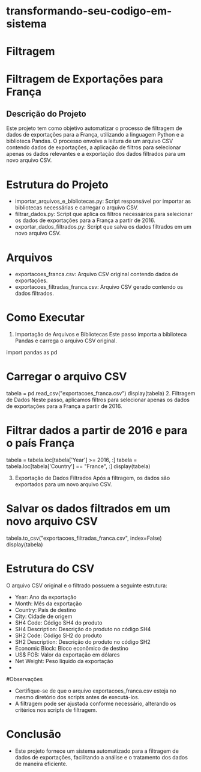 # transformando-seu-codigo-em-sistema
 
# Filtragem

# Filtragem de Exportações para França
## Descrição do Projeto
Este projeto tem como objetivo automatizar o processo de filtragem de dados de exportações para a França, utilizando a linguagem Python e a biblioteca Pandas. O processo envolve a leitura de um arquivo CSV contendo dados de exportações, a aplicação de filtros para selecionar apenas os dados relevantes e a exportação dos dados filtrados para um novo arquivo CSV.

# Estrutura do Projeto
- importar_arquivos_e_bibliotecas.py: Script responsável por importar as bibliotecas necessárias e carregar o arquivo CSV.
- filtrar_dados.py: Script que aplica os filtros necessários para selecionar os dados de exportações para a França a partir de 2016.
- exportar_dados_filtrados.py: Script que salva os dados filtrados em um novo arquivo CSV.

# Arquivos
- exportacoes_franca.csv: Arquivo CSV original contendo dados de exportações.
- exportacoes_filtradas_franca.csv: Arquivo CSV gerado contendo os dados filtrados.

# Como Executar
1. Importação de Arquivos e Bibliotecas
Este passo importa a biblioteca Pandas e carrega o arquivo CSV original.

import pandas as pd

# Carregar o arquivo CSV
tabela = pd.read_csv("exportacoes_franca.csv")
display(tabela)
2. Filtragem de Dados
Neste passo, aplicamos filtros para selecionar apenas os dados de exportações para a França a partir de 2016.

# Filtrar dados a partir de 2016 e para o país França
tabela = tabela.loc[tabela['Year'] >= 2016, :]
tabela = tabela.loc[tabela['Country'] == "France", :]
display(tabela)

3. Exportação de Dados Filtrados
Após a filtragem, os dados são exportados para um novo arquivo CSV.

# Salvar os dados filtrados em um novo arquivo CSV
tabela.to_csv("exportacoes_filtradas_franca.csv", index=False)
display(tabela)

# Estrutura do CSV
O arquivo CSV original e o filtrado possuem a seguinte estrutura:

- Year: Ano da exportação
- Month: Mês da exportação
- Country: País de destino
- City: Cidade de origem
- SH4 Code: Código SH4 do produto
- SH4 Description: Descrição do produto no código SH4
- SH2 Code: Código SH2 do produto
- SH2 Description: Descrição do produto no código SH2
- Economic Block: Bloco econômico de destino
- US$ FOB: Valor da exportação em dólares
- Net Weight: Peso líquido da exportação
- 
#Observações

- Certifique-se de que o arquivo exportacoes_franca.csv esteja no mesmo diretório dos scripts antes de executá-los.
- A filtragem pode ser ajustada conforme necessário, alterando os critérios nos scripts de filtragem.

# Conclusão
- Este projeto fornece um sistema automatizado para a filtragem de dados de exportações, facilitando a análise e o tratamento dos dados de maneira eficiente.

